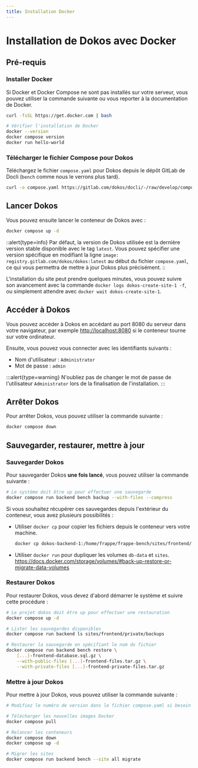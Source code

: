 ```yaml
---
title: Installation Docker
---
```


# Installation de Dokos avec Docker

## Pré-requis

### Installer Docker

Si Docker et Docker Compose ne sont pas installés sur votre serveur, vous pouvez utiliser la commande suivante ou vous reporter à la documentation de Docker.

```bash
curl -fsSL https://get.docker.com | bash

# Vérifier l'installation de Docker
docker --version
docker compose version
docker run hello-world
```

### Télécharger le fichier Compose pour Dokos

Téléchargez le fichier `compose.yaml` pour Dokos depuis le dépôt GitLab de Docli (`bench` comme nous le verrons plus tard).

```bash
curl -o compose.yaml https://gitlab.com/dokos/docli/-/raw/develop/compose/dokos.yaml
```

## Lancer Dokos

Vous pouvez ensuite lancer le conteneur de Dokos avec :
```bash
docker compose up -d
```

::alert{type=info}
Par défaut, la version de Dokos utilisée est la dernière version stable disponible avec le tag `latest`.
Vous pouvez spécifier une version spécifique en modifiant la ligne `image: registry.gitlab.com/dokos/dokos:latest` au début du fichier `compose.yaml`, ce qui vous permettra de mettre à jour Dokos plus précisément.
::

L'installation du site peut prendre quelques minutes, vous pouvez suivre son avancement avec la commande `docker logs dokos-create-site-1 -f`, ou simplement attendre avec `docker wait dokos-create-site-1`.


## Accéder à Dokos

Vous pouvez accéder à Dokos en accédant au port 8080 du serveur dans votre navigateur, par exemple <http://localhost:8080> si le conteneur tourne sur votre ordinateur.

Ensuite, vous pouvez vous connecter avec les identifiants suivants :
- Nom d'utilisateur : `Administrator`
- Mot de passe : `admin`

:::alert{type=warning}
N'oubliez pas de changer le mot de passe de l'utilisateur `Administrator` lors de la finalisation de l'installation.
:::

## Arrêter Dokos

Pour arrêter Dokos, vous pouvez utiliser la commande suivante :
```bash
docker compose down
```

## Sauvegarder, restaurer, mettre à jour

### Sauvegarder Dokos

Pour sauvegarder Dokos **une fois lancé**, vous pouvez utiliser la commande suivante :
```bash
# Le système doit être up pour effectuer une sauvegarde
docker compose run backend bench backup --with-files --compress
```

Si vous souhaitez récupérer ces sauvegardes depuis l'extérieur du conteneur, vous avez plusieurs possibilités :
- Utiliser `docker cp` pour copier les fichiers depuis le conteneur vers votre machine.
  ```bash
  docker cp dokos-backend-1:/home/frappe/frappe-bench/sites/frontend/private/backups/ ./dokos-backups
  ```
- Utiliser `docker run` pour dupliquer les volumes `db-data` et `sites`.
  https://docs.docker.com/storage/volumes/#back-up-restore-or-migrate-data-volumes


### Restaurer Dokos

Pour restaurer Dokos, vous devez d'abord démarrer le système et suivre cette procédure :
```bash
# Le projet dokos doit être up pour effectuer une restauration
docker compose up -d

# Lister les sauvegardes disponibles
docker compose run backend ls sites/frontend/private/backups

# Restaurer la sauvegarde en spécifiant le nom du fichier
docker compose run backend bench restore \
    [...]-frontend-database.sql.gz \
    --with-public-files [...]-frontend-files.tar.gz \
    --with-private-files [...]-frontend-private-files.tar.gz
```

### Mettre à jour Dokos

Pour mettre à jour Dokos, vous pouvez utiliser la commande suivante :
```bash
# Modifiez le numéro de version dans le fichier compose.yaml si besoin

# Télécharger les nouvelles images Docker
docker compose pull

# Relancer les conteneurs
docker compose down
docker compose up -d

# Migrer les sites
docker compose run backend bench --site all migrate
```
